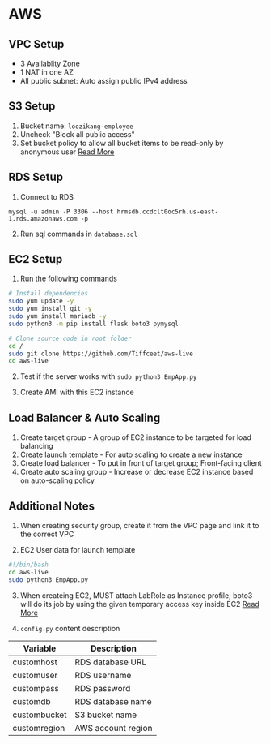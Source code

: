 # AWS

## VPC Setup

-   3 Availablity Zone
-   1 NAT in one AZ
-   All public subnet: Auto assign public IPv4 address

## S3 Setup

1. Bucket name: `loozikang-employee`
2. Uncheck "Block all public access"
3. Set bucket policy to allow all bucket items to be read-only by anonymous user [Read More](https://docs.aws.amazon.com/AmazonS3/latest/userguide/example-bucket-policies.html#example-bucket-policies-use-case-2)

## RDS Setup

1. Connect to RDS

```
mysql -u admin -P 3306 --host hrmsdb.ccdclt0oc5rh.us-east-1.rds.amazonaws.com -p
```

2. Run sql commands in `database.sql`

## EC2 Setup

1. Run the following commands

```bash
# Install dependencies
sudo yum update -y
sudo yum install git -y
sudo yum install mariadb -y
sudo python3 -m pip install flask boto3 pymysql

# Clone source code in root folder
cd /
sudo git clone https://github.com/Tiffceet/aws-live
cd aws-live
```

2. Test if the server works with `sudo python3 EmpApp.py`

3. Create AMI with this EC2 instance

## Load Balancer & Auto Scaling

1. Create target group - A group of EC2 instance to be targeted for load balancing
2. Create launch template - For auto scaling to create a new instance
3. Create load balancer - To put in front of target group; Front-facing client
4. Create auto scaling group - Increase or decrease EC2 instance based on auto-scaling policy

## Additional Notes

1. When creating security group, create it from the VPC page and link it to the correct VPC

2. EC2 User data for launch template

```bash
#!/bin/bash
cd aws-live
sudo python3 EmpApp.py
```

3. When createing EC2, MUST attach LabRole as Instance profile; boto3 will do its job by using the given temporary access key inside EC2 [Read More](https://docs.aws.amazon.com/IAM/latest/UserGuide/id_roles_use_switch-role-ec2.html)

4. `config.py` content description

| Variable     | Description        |
| ------------ | ------------------ |
| customhost   | RDS database URL   |
| customuser   | RDS username       |
| custompass   | RDS password       |
| customdb     | RDS database name  |
| custombucket | S3 bucket name     |
| customregion | AWS account region |
